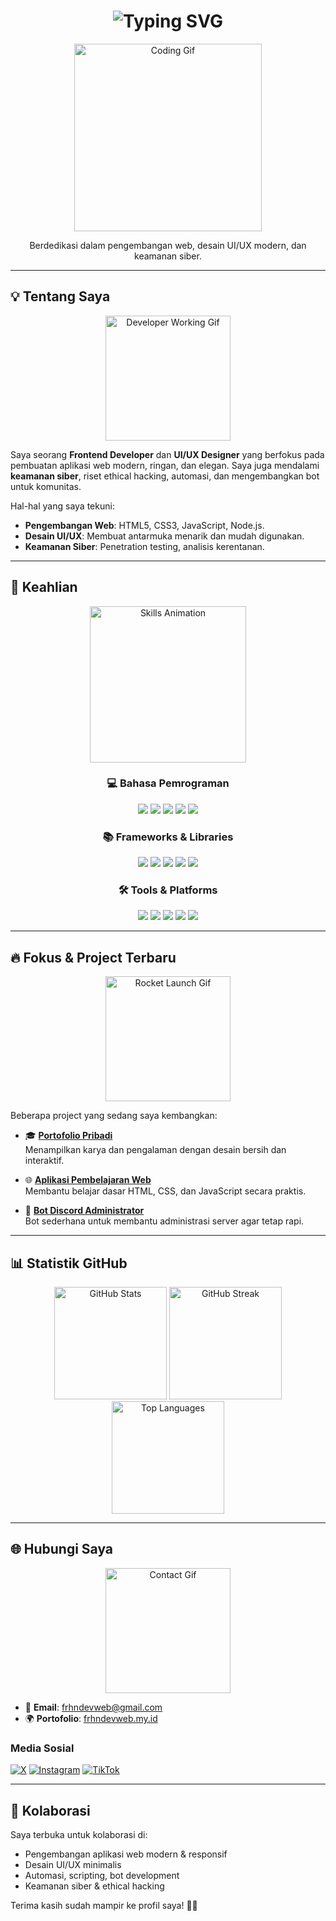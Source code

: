 <h1 align="center">
  <img src="https://readme-typing-svg.demolab.com?font=Fira+Code&weight=500&size=24&duration=4000&pause=800&color=58A6FF&center=true&vCenter=true&width=435&lines=Farhan+Hanafi" alt="Typing SVG" />
</h1>

<p align="center">
  <img src="https://media.giphy.com/media/qgQUggAC3Pfv687qPC/giphy.gif" width="300" alt="Coding Gif" />
</p>

<p align="center">
  Berdedikasi dalam pengembangan web, desain UI/UX modern, dan keamanan siber.
</p>

---

## 💡 Tentang Saya

<p align="center">
  <img src="https://media.giphy.com/media/26tPoyDhjiJ2g7rEs/giphy.gif" width="200" alt="Developer Working Gif" />
</p>

Saya seorang **Frontend Developer** dan **UI/UX Designer** yang berfokus pada pembuatan aplikasi web modern, ringan, dan elegan. Saya juga mendalami **keamanan siber**, riset ethical hacking, automasi, dan mengembangkan bot untuk komunitas.

Hal-hal yang saya tekuni:
- **Pengembangan Web**: HTML5, CSS3, JavaScript, Node.js.
- **Desain UI/UX**: Membuat antarmuka menarik dan mudah digunakan.
- **Keamanan Siber**: Penetration testing, analisis kerentanan.

---

## 🚀 Keahlian

<p align="center">
  <img src="https://media.giphy.com/media/3o6Zt481isNVuQI1l6/giphy.gif" width="250" alt="Skills Animation" />
</p>

<div align="center">

### 💻 Bahasa Pemrograman

<img src="https://img.shields.io/badge/HTML5-E34F26?style=for-the-badge&logo=html5&logoColor=white"/>
<img src="https://img.shields.io/badge/CSS3-1572B6?style=for-the-badge&logo=css3&logoColor=white"/>
<img src="https://img.shields.io/badge/JavaScript-F7DF1E?style=for-the-badge&logo=javascript&logoColor=black"/>
<img src="https://img.shields.io/badge/PHP-777BB4?style=for-the-badge&logo=php&logoColor=white"/>
<img src="https://img.shields.io/badge/Python-3776AB?style=for-the-badge&logo=python&logoColor=white"/>

### 📚 Frameworks & Libraries

<img src="https://img.shields.io/badge/Bootstrap-7952B3?style=for-the-badge&logo=bootstrap&logoColor=white"/>
<img src="https://img.shields.io/badge/SCSS-CC6699?style=for-the-badge&logo=sass&logoColor=white"/>
<img src="https://img.shields.io/badge/TailwindCSS-06B6D4?style=for-the-badge&logo=tailwind-css&logoColor=white"/>
<img src="https://img.shields.io/badge/Node.js-339933?style=for-the-badge&logo=node.js&logoColor=white"/>
<img src="https://img.shields.io/badge/Discord.js-5865F2?style=for-the-badge&logo=discord&logoColor=white"/>

### 🛠️ Tools & Platforms

<img src="https://img.shields.io/badge/VSCode-007ACC?style=for-the-badge&logo=visual-studio-code&logoColor=white"/>
<img src="https://img.shields.io/badge/Acode-000000?style=for-the-badge&logo=android&logoColor=green"/>
<img src="https://img.shields.io/badge/Termux-000000?style=for-the-badge&logo=linux&logoColor=white"/>
<img src="https://img.shields.io/badge/GitHub-181717?style=for-the-badge&logo=github&logoColor=white"/>
<img src="https://img.shields.io/badge/Netlify-00C7B7?style=for-the-badge&logo=netlify&logoColor=white"/>

</div>

---

## 🔥 Fokus & Project Terbaru

<p align="center">
  <img src="https://media.giphy.com/media/du3J3cXyzhj75IOgvA/giphy.gif" width="200" alt="Rocket Launch Gif" />
</p>

Beberapa project yang sedang saya kembangkan:

- 🎓 **[Portofolio Pribadi](https://frhndevweb.my.id)**  
  Menampilkan karya dan pengalaman dengan desain bersih dan interaktif.

- 🌐 **[Aplikasi Pembelajaran Web](https://pw-download.netlify.app)**  
  Membantu belajar dasar HTML, CSS, dan JavaScript secara praktis.

- 🤖 **[Bot Discord Administrator](https://frhndevweb.my.id/hanay/index.html)**  
  Bot sederhana untuk membantu administrasi server agar tetap rapi.

---

## 📊 Statistik GitHub

<div align="center">
  <img src="https://github-readme-stats.vercel.app/api?username=frhndevweb&show_icons=true&include_all_commits=true&count_private=true&theme=tokyonight&hide_border=true" height="180em" alt="GitHub Stats"/>
  <img src="https://github-readme-streak-stats.herokuapp.com/?user=frhndevweb&theme=tokyonight&hide_border=true" height="180em" alt="GitHub Streak"/>
</div>

<div align="center">
  <img src="https://github-readme-stats.vercel.app/api/top-langs/?username=frhndevweb&layout=compact&theme=tokyonight&hide_border=true" height="180em" alt="Top Languages"/>
</div>

---

## 🌐 Hubungi Saya

<p align="center">
  <img src="https://media.giphy.com/media/xUPGcEliCc7bETyfO8/giphy.gif" width="200" alt="Contact Gif" />
</p>

- 📧 **Email**: [frhndevweb@gmail.com](mailto:frhndevweb@gmail.com)
- 🌍 **Portofolio**: [frhndevweb.my.id](https://frhndevweb.my.id)

### Media Sosial

[![X](https://img.shields.io/badge/X-1DA1F2?style=for-the-badge&logo=x&logoColor=white)](https://x.com/hannaaffiii)
[![Instagram](https://img.shields.io/badge/Instagram-E4405F?style=for-the-badge&logo=instagram&logoColor=white)](https://instagram.com/hannaaffiii)
[![TikTok](https://img.shields.io/badge/TikTok-000000?style=for-the-badge&logo=tiktok&logoColor=white)](https://tiktok.com/@hannaaffiii)

---

## 🤝 Kolaborasi

Saya terbuka untuk kolaborasi di:
- Pengembangan aplikasi web modern & responsif
- Desain UI/UX minimalis
- Automasi, scripting, bot development
- Keamanan siber & ethical hacking

Terima kasih sudah mampir ke profil saya! 🚀✨
